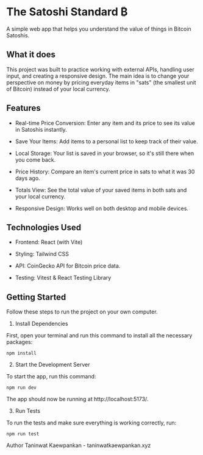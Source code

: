 # The Satoshi Standard ₿

A simple web app that helps you understand the value of things in Bitcoin Satoshis.

## What it does
This project was built to practice working with external APIs, handling user input, and creating a responsive design. The main idea is to change your perspective on money by pricing everyday items in "sats" (the smallest unit of Bitcoin) instead of your local currency.

## Features
- Real-time Price Conversion: Enter any item and its price to see its value in Satoshis instantly.

- Save Your Items: Add items to a personal list to keep track of their value.

- Local Storage: Your list is saved in your browser, so it's still there when you come back.

- Price History: Compare an item's current price in sats to what it was 30 days ago.

- Totals View: See the total value of your saved items in both sats and your local currency.

- Responsive Design: Works well on both desktop and mobile devices.

## Technologies Used
- Frontend: React (with Vite)

- Styling: Tailwind CSS

- API: CoinGecko API for Bitcoin price data.

- Testing: Vitest & React Testing Library

## Getting Started
Follow these steps to run the project on your own computer.

1. Install Dependencies

First, open your terminal and run this command to install all the necessary packages:

```
npm install
```

2. Start the Development Server

To start the app, run this command:

```
npm run dev
```

The app should now be running at http://localhost:5173/.

3. Run Tests

To run the tests and make sure everything is working correctly, run:

```
npm run test
```

Author
Taninwat Kaewpankan - taninwatkaewpankan.xyz

